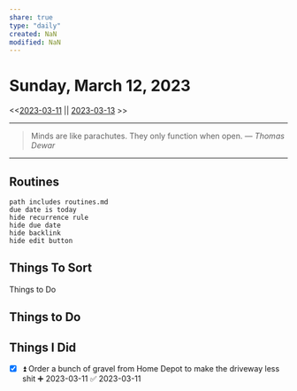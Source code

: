 ```yaml
---
share: true
type: "daily"
created: NaN 
modified: NaN
---
```

# Sunday, March 12, 2023
<<[2023-03-11](./2023-03-11.md#) || [2023-03-13](./2023-03-13.md#) >>

---

> Minds are like parachutes. They only function when open.
> — <cite>Thomas Dewar</cite>

---

## Routines
```tasks
path includes routines.md
due date is today
hide recurrence rule
hide due date
hide backlink
hide edit button
```

## Things To Sort
Things to Do



## Things to Do
## Things I Did

- [x] ⏫ Order a bunch of gravel from Home Depot to make the driveway less shit ➕ 2023-03-11 ✅ 2023-03-11